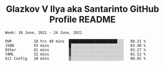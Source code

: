 <h1 align="center">Glazkov V Ilya aka Santarinto GitHub Profile README</h1>

<!--START_SECTION:waka-->
```text
Week: 18 June, 2021 - 24 June, 2021

PHP          18 hrs 49 mins  ██████████████████████░░░   88.21 % 
JSON         43 mins         █░░░░░░░░░░░░░░░░░░░░░░░░   03.40 % 
Other        41 mins         ▓░░░░░░░░░░░░░░░░░░░░░░░░   03.27 % 
YAML         32 mins         ▓░░░░░░░░░░░░░░░░░░░░░░░░   02.52 % 
Git Config   10 mins         ▒░░░░░░░░░░░░░░░░░░░░░░░░   00.85 % 
```
<!--END_SECTION:waka-->